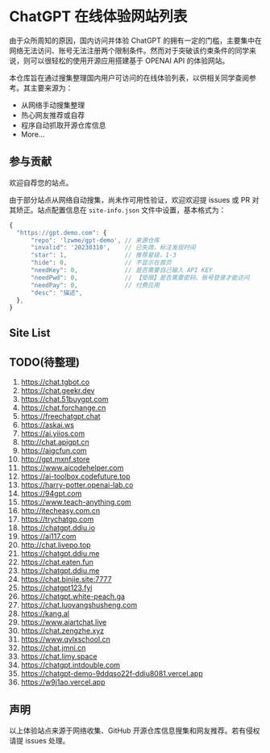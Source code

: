 # ChatGPT 在线体验网站列表

由于众所周知的原因，国内访问并体验 ChatGPT 的拥有一定的门槛，主要集中在网络无法访问、账号无法注册两个限制条件。然而对于突破该约束条件的同学来说，则可以很轻松的使用开源应用搭建基于 OPENAI API 的体验网站。

本仓库旨在通过搜集整理国内用户可访问的在线体验列表，以供相关同学查阅参考。其主要来源为：

- 从网络手动搜集整理
- 热心网友推荐或自荐
- 程序自动抓取开源仓库信息
- More...


## 参与贡献

欢迎自荐您的站点。

由于部分站点从网络自动搜集，尚未作可用性验证，欢迎欢迎提 issues 或 PR 对其矫正。站点配置信息在 `site-info.json` 文件中设置，基本格式为：

```ts
{
  "https://gpt.demo.com": {
      "repo": 'lzwme/gpt-demo', // 来源仓库
      "invalid": '20230310',    // 已失效，标注发现时间
      "star": 1,                // 推荐星级，1-3
      "hide": 0,                // 不显示在首页
      "needKey": 0,             // 是否需要自己输入 API KEY
      "needPwd": 0,             // 【受限】是否需要密码、账号登录才能访问
      "needPay": 0,             // 付费应用
      "desc": "描述",
  },
}
```

## Site List


## TODO(待整理)

1. https://chat.tgbot.co
1. https://chat.geekr.dev
1. https://chat.51buygpt.com
1. https://chat.forchange.cn
1. https://freechatgpt.chat
1. https://askai.ws
1. https://ai.yiios.com
1. http://chat.apigpt.cn
1. https://aigcfun.com
1. http://gpt.mxnf.store
1. https://www.aicodehelper.com
1. https://ai-toolbox.codefuture.top
1. https://harry-potter.openai-lab.co
1. https://94gpt.com
1. https://www.teach-anything.com
1. http://itecheasy.com.cn
1. https://trychatgp.com
1. https://chatgpt.ddiu.io
1. https://ai117.com
1. http://chat.livepo.top
1. https://chatgpt.ddiu.me
1. https://chat.eaten.fun
1. https://chatgpt.ddiu.me
1. https://chat.binjie.site:7777
1. https://chatgpt123.fyi
1. https://chatgpt.white-peach.ga
1. https://chat.luoyangshusheng.com
1. https://kang.al
1. https://www.aiartchat.live
1. https://chat.zengzhe.xyz
1. https://www.qylxschool.cn
1. https://chat.jmni.cn
1. https://chat.limy.space
1. https://chatgpt.intdouble.com
1. https://chatgpt-demo-9ddqso22f-ddiu8081.vercel.app
1. https://w9j1ao.vercel.app

## 声明

以上体验站点来源于网络收集、GitHub 开源仓库信息搜集和网友推荐。若有侵权请提 issues 处理。
